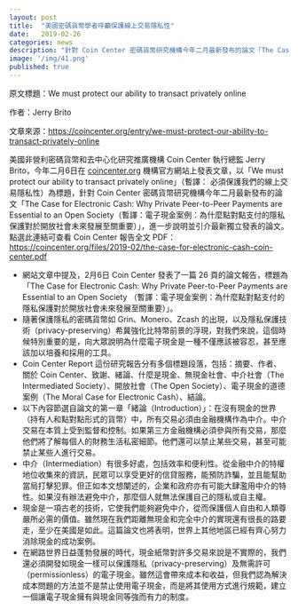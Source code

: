 ```yaml
---
layout: post
title:  "美國密碼貨幣學者呼籲保護線上交易隱私性"
date:   2019-02-26
categories: news
description: "針對 Coin Center 密碼貨幣研究機構今年二月最新發布的論文「The Case for Electronic Cash: Why Private Peer-to-Peer Payments are Essential to an Open Society（暫譯：電子現金案例：為什麼點對點支付的隱私保護對於開放社會未來發展至關重要）」，進一步說明並引介最新獨立發表的論文。"
image: '/img/41.png'
published: true
---
```

原文標題：We must protect our ability to transact privately online

作者：Jerry Brito

文章來源：https://coincenter.org/entry/we-must-protect-our-ability-to-transact-privately-online

美國非營利密碼貨幣和去中心化研究推廣機構 Coin Center 執行總監 Jerry Brito，今年二月6日在 [coincenter.org](http://coincenter.org/) 機構官方網站上發表文章，以「We must protect our ability to transact privately online」（暫譯： 必須保護我們的線上交易隱私性）為標題，針對 Coin Center 密碼貨幣研究機構今年二月最新發布的論文「The Case for Electronic Cash: Why Private Peer-to-Peer Payments are Essential to an Open Society（暫譯：電子現金案例：為什麼點對點支付的隱私保護對於開放社會未來發展至關重要）」，進一步說明並引介最新獨立發表的論文。點選此連結可查看 Coin Center 報告全文 PDF：https://coincenter.org/files/2019-02/the-case-for-electronic-cash-coin-center.pdf

* 網站文章中提及，2月6日 Coin Center 發表了一篇 26 頁的論文報告，標題為「The Case for Electronic Cash: Why Private Peer-to-Peer Payments are Essential to an Open Society （暫譯：電子現金案例：為什麼點對點支付的隱私保護對於開放社會未來發展至關重要）」。
* 隨著保護隱私的密碼貨幣如 Grin、Monero、Zcash 的出現，以及隱私保護技術（privacy-preserving）希冀強化比特幣前景的浮現，對我們來說，這個時候特別重要的是，向大眾說明為什麼電子現金是一種不僅應該被容忍，甚至應該加以培養和採用的工具。
* Coin Center Report 這份研究報告分有多個標題段落，包括：摘要、作者、關於 Coin Center、致謝、緒論、什麼是現金、無現金社會、中介社會（The Intermediated Society）、開放社會（The Open Society）、電子現金的道德案例（The Moral Case for Electronic Cash）、結論。
* 以下內容節選自論文的第一章「緒論（Introduction）」：在沒有現金的世界（持有人和點對點形式的貨幣）中，所有交易必須由金融機構作為中介。中介交易在本質上受到監督和控制。如果第三方金融機構必須參與所有交易，那麼他們將了解每個人的財務生活私密細節。他們還可以禁止某些交易，甚至可能禁止某些人進行交易。
* 中介（Intermediation）有很多好處，包括效率和便利性。從金融中介的特權地位收集來的資訊，民眾可以享受更好的信貸服務，能預防詐騙，並且能幫助當局打擊犯罪。但正如本文想闡述的，企業和政府亦有可能大肆濫用中介的特性。如果沒有辦法避免中介，那麼個人就無法保護自己的隱私或自主權。
* 現金是一項古老的技術，它使我們能夠避免中介，從而保護個人自由和人類尊嚴所必需的價值。雖然現在我們距離無現金和完全中介的實現還有很長的路要走，至少在美國是如此。這篇論文也將表明，世界上其他地區已經有齊心努力消除現金的成功案例。
* 在網路世界日益蓬勃發展的時代，現金紙幣對許多交易來說是不實際的，我們還必須開發如現金一樣可以保護隱私（privacy-preserving）及無需許可（permissionless）的電子現金。雖然這會帶來成本和收益，但我們認為解決成本問題的方法並不是禁止使用電子現金，而是將其使用方式進行規範，建立一個讓電子現金擁有與現金同等強而有力的制度。 